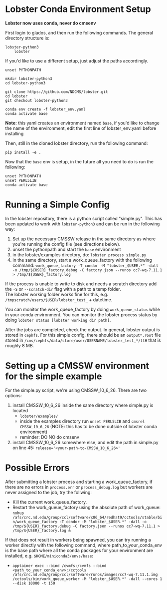 # Lobster Conda Environment Setup
**Lobster now uses conda, never do cmsenv**

First login to glados, and then run the following commands. 
The general directory structure is: 
```
lobster-python3
    lobster
``` 
If you'd like to use a different setup, just adjust the paths accordingly.
```
unset PYTHONPATH

mkdir lobster-python3
cd lobster-python3

git clone https://github.com/NDCMS/lobster.git
cd lobster
git checkout lobster-python3

conda env create -f lobster_env.yaml
conda activate base
```

**Note:** this yaml creates an environment named `base`, if you'd like to change the name of the environment, edit the first line of lobster_env.yaml before installing


Then, still in the cloned lobster directory, run the following command: 
```
pip install -e .
```

Now that the `base` env is setup, in the future all you need to do is run the following: 
```
unset PYTHONPATH
unset PERL5LIB
conda activate base
```

# Running a Simple Config
In the lobster repository, there is a python script called "simple.py". This has been updated to work with `lobster-python3` and can be run in the following way: 

1. Set up the necessary CMSSW release in the same directory as where you're running the config file (see directions below).
2. unset the pythonpath and start the `base` environment 
3. in the lobster/examples directory, do:  `lobster process simple.py`
4. in the same directory, start a work_queue_factory with the following command: `work_queue_factory -T condor -M "lobster_$USER.*" -dall -o /tmp/${USER}_factory.debug -C factory.json --runos cc7-wq-7.11.1 > /tmp/${USER}_factory.log`

If the process is unable to write to disk and needs a scratch directory add the `-S` or `--scratch-dir` flag with a path to a temp folder.  
The lobster working folder works fine for this, e.g. `/tmpscratch/users/$USER/lobster_test_` + datetime.  

You can monitor the work_queue_factory by doing `work_queue_status` while in your conda environment.
You can monitor the lobster process status by doing `lobster status [lobster working dir path]`. 

After the jobs are completed, check the output. In general, lobster output is stored in `cephfs`. For this simple config, there should be an `output*.root` file stored in `/cms/cephfs/data/store/user/USERNAME/lobster_test_*/ttH` that is roughly 8 MB.

# Setting up a CMSSW environment for the simple example
For the simple.py script, we're using CMSSW_10_6_26. There are two options: 
1. install CMSSW_10_6_26 inside the same directory where simple.py is located 
    - `lobster/examples/`
    - inside the examples directory run `unset PERL5LIB` and `cmsrel CMSSW_10_6_26` (NOTE: this has to be done outside of lobster conda environment)
    - reminder: DO NO do cmsenv
2. install CMSSW_10_6_26 somewhere else, and edit the path in simple.py on line 45: `release='<your-path-to-CMSSW_10_6_26>'`

# Possible Errors
After submitting a lobster process and starting a work_queue_factory, if there are no errors in `process.err` or `process_debug.log` but workers are never assigned to the job, try the follwing: 
- Kill the current work_queue_factory. 
- Restart the work_queue_factory using the absolute path of work_queue: `nohup /afs/crc.nd.edu/group/ccl/software/x86_64/redhat9/cctools/stable/bin/work_queue_factory -T condor -M "lobster_$USER.*" -dall -o /tmp/${USER}_factory.debug -C factory.json --runos cc7-wq-7.11.1 > /tmp/${USER}_factory.log &`

If that does not result in workers being spawned, you can try running a worker directly with the following command, where path_to_your_conda_env  
is the base path where all the conda packages for your environment are installed, e.g. `$HOME/miniconda3/envs/base`:
- `apptainer exec --bind /cvmfs:/cvmfs --bind <path_to_your_conda_env>:/cctools /afs/crc.nd.edu/group/ccl/software/runos/images/cc7-wq-7.11.1.img /cctools/bin/work_queue_worker -M "lobster_$USER.*" -dall --cores 1 --disk 10000 -t 150`
